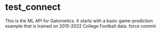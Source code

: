 # test_connect
This is the ML API for Gatornetics. It starts with a basic game-prediction example that is trained on 2015-2022 College Football data.
force commit
